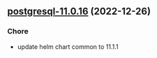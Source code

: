 

## [postgresql-11.0.16](https://github.com/truecharts/charts/compare/postgresql-11.0.15...postgresql-11.0.16) (2022-12-26)

### Chore

- update helm chart common to 11.1.1
  
  